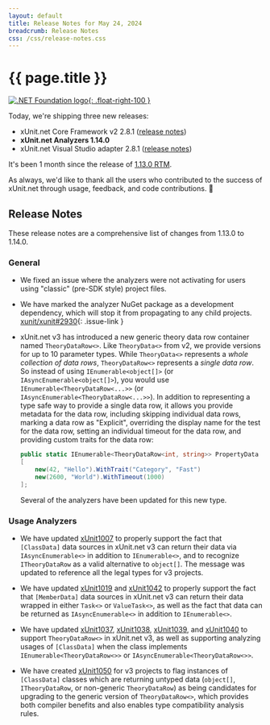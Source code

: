 ```yaml
---
layout: default
title: Release Notes for May 24, 2024
breadcrumb: Release Notes
css: /css/release-notes.css
---
```


# {{ page.title }}

[![.NET Foundation logo](https://raw.githubusercontent.com/xunit/media/main/dotnet-foundation.svg){: .float-right-100 }](https://dotnetfoundation.org/projects/project-detail/xunit)

Today, we're shipping three new releases:

* xUnit.net Core Framework v2 2.8.1 ([release notes](/releases/v2/2.8.1))
* **xUnit.net Analyzers 1.14.0**
* xUnit.net Visual Studio adapter 2.8.1 ([release notes](/releases/visualstudio/2.8.1))

It's been 1 month since the release of [1.13.0 RTM](1.13.0).

As always, we'd like to thank all the users who contributed to the success of xUnit.net through usage, feedback, and code contributions. 🎉

## Release Notes

These release notes are a comprehensive list of changes from 1.13.0 to 1.14.0.

### General

* We fixed an issue where the analyzers were not activating for users using "classic" (pre-SDK style) project files.

* We have marked the analyzer NuGet package as a development dependency, which will stop it from propagating to any child projects. [xunit/xunit#2930](https://github.com/xunit/xunit/issues/2930){: .issue-link }

* xUnit.net v3 has introduced a new generic theory data row container named `TheoryDataRow<>`. Like `TheoryData<>` from v2, we provide versions for up to 10 parameter types. While `TheoryData<>` represents a _whole collection of data rows_, `TheoryDataRow<>` represents a _single data row_. So instead of using `IEnumerable<object[]>` (or `IAsyncEnumerable<object[]>`), you would use `IEnumerable<TheoryDataRow<...>>` (or `IAsyncEnumerable<TheoryDataRow<...>>`). In addition to representing a type safe way to provide a single data row, it allows you provide metadata for the data row, including skipping individual data rows, marking a data row as "Explicit", overriding the display name for the test for the data row, setting an individual timeout for the data row, and providing custom traits for the data row:

  ```csharp
  public static IEnumerable<TheoryDataRow<int, string>> PropertyData =>
  [
      new(42, "Hello").WithTrait("Category", "Fast")
      new(2600, "World").WithTimeout(1000)
  ];
  ```

  Several of the analyzers have been updated for this new type.

### Usage Analyzers

* We have updated [xUnit1007](/xunit.analyzers/rules/xUnit1007) to properly support the fact that `[ClassData]` data sources in xUnit.net v3 can return their data via `IAsyncEnumerable<>` in addition to `IEnumerable<>`, and to recognize `ITheoryDataRow` as a valid alternative to `object[]`. The message was updated to reference all the legal types for v3 projects.

* We have updated [xUnit1019](/xunit.analyzers/rules/xUnit1019) and [xUnit1042](/xunit.analyzers/rules/xUnit1042) to properly support the fact that `[MemberData]` data sources in xUnit.net v3 can return their data wrapped in either `Task<>` or `ValueTask<>`, as well as the fact that data can be returned as `IAsyncEnumerable<>` in addition to `IEnumerable<>`.

* We have updated [xUnit1037](/xunit.analyzers/rules/xUnit1037), [xUnit1038](/xunit.analyzers/rules/xUnit1038), [xUnit1039](/xunit.analyzers/rules/xUnit1039), and [xUnit1040](/xunit.analyzers/rules/xUnit1040) to support `TheoryDataRow<>` in xUnit.net v3, as well as supporting analyzing usages of `[ClassData]` when the class implements `IEnumerable<TheoryDataRow<>>` or `IAsyncEnumerable<TheoryDataRow<>>`.

* We have created [xUnit1050](/xunit.analyzers/rules/xUnit1050) for v3 projects to flag instances of `[ClassData]` classes which are returning untyped data (`object[]`, `ITheoryDataRow`, or non-generic `TheoryDataRow`) as being candidates for upgrading to the generic version of `TheoryDataRow<>`, which provides both compiler benefits and also enables type compatibility analysis rules.
